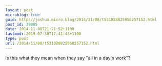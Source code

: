 ```yaml
---
layout: post
microblog: true
guid: http://joshua.micro.blog/2014/11/08/t531028825950257152.html
post_id: 39885
date: 2014-11-08T21:21:52+1100
lastmod: 2019-07-30T17:41:43+1100
type: post
url: /2014/11/08/t531028825950257152.html
---
```

Is this what they mean when they say "all in a day's work"?
